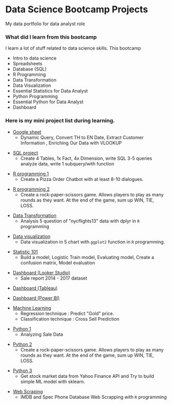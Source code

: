 # Data Science Bootcamp Projects
My data portfolio for data analyst role

### What did I learn from this bootcamp

I learn a lot of stuff related to data science skills. This bootcamp

- Intro to data science
- Spreadsheets
- Database (SQL)
- R Programming
- Data Transformation
- Data Visualization
- Essential Statistics for Data Analyst
- Python Programming
- Essential Python for Data Analyst
- Dashboard


### Here is my mini project list during learning.

<a name="Google-sheet"></a>
- [Google sheet](https://docs.google.com/spreadsheets/d/1Va8I1hO4sVOFqFUq1fyvVYV1XNzfsvLaLyT2GDIVln8/edit?usp=sharing)
  - Dynamic Query, Convert TH to EN Date, Extract Customer Information , Enriching Our Data with VLOOKUP

<a name="SQL"></a>
- [SQL project](https://replit.com/@NattapatLertpir/SQLHomeworkBetch6#main.sql)
  - Create 4 Tables, 1x Fact, 4x Dimension, write SQL 3-5 queries analyze data, write 1 subquery/with function

<a name="R1"></a>
- [R programming 1](https://replit.com/@NattapatLertpir/Batch06chatbot#main.r)
  - Create a Pizza Order Chatbot with at least 8-10 dialogues.

<a name="R2"></a>
- [R programming 2](https://replit.com/@NattapatLertpir/Batch06Roshambo#main.r)
  - Create a rock-paper-scissors game. Allows players to play as many rounds as they want. At the end of the game, sum up WIN, TIE, LOSS.

<a name="Data-Trans"></a>
- [Data Transformation](https://datalore.jetbrains.com/view/notebook/LFinBmlP9FIi0LNgz1J2sH)
  - Analysis 5 question of "nycflights13" data with dplyr in `R` programming

<a name="Data-vis"></a>
- [Data visualization](https://drive.google.com/file/d/1Fk3771gSP9Geb8E2gFqOZbcDDggibD_X/view)
  - Data visualization in 5 chart with `ggplot2` function in `R` programming.

<a name="Stat"></a>
- [Statistic 101](https://drive.google.com/file/d/1s1aipE74sZ5etKh6-WE7gMLCxtH4rNJ2/view)
  - Build a model, Logistic Train model, Evaluating model, Create a confusion matrix, Model evaluation

<a name="Looker"></a>
- [Dashboard (Looker Studio)](https://lookerstudio.google.com/reporting/c2b1b302-a534-4204-b443-61fb65dafc1f/page/6kU9C)
  - Sale report 2014 - 2017 dataset

<a name="Tableau"></a>
- [Dashboard (Tableau)](https://public.tableau.com/app/profile/nattapat.lertpiriyametha/viz/Myfirsttableau_16716052889070/Myfirstdashbord)

<a name="Power-BI"></a>
- [Dashboard (Power BI)](https://drive.google.com/file/d/18jKyfRF9NzwxqtQhR0ScX6GnyOXC1v-M/view)

<a name="ML"></a>
- [Machine Learning](https://colab.research.google.com/drive/1D6paRlsmKhICe0BWuC7stU2a-5khPIUG?usp=sharing#scrollTo=zUMe4uWuCaAE)
  - Regression technique : Predict "Gold" price.
  - Classification technique : Cross Sell Prediction

<a name="Python1"></a>
- [Python 1]([https://datalore.jetbrains.com/view/notebook/DZgmfI1zLlNjamm9SC38NW](https://colab.research.google.com/drive/1YdfnBt2axapapaK2KKT2M9HYoKZDumny?usp=sharing))
  - Analyzing Sale Data

<a name="Python2"></a>
- [Python 2](https://colab.research.google.com/drive/1SCnKmMlClJ_qhwxe7X5k1m0lLyqgomUY?usp=sharing)
  - Create a rock-paper-scissors game. Allows players to play as many rounds as they want. At the end of the game, sum up WIN, TIE, LOSS.

<a name="Python3"></a>
- [Python 3](https://colab.research.google.com/drive/1S2YYnu-7qcy6m3tmmQHLQ1NgQzuiMyKO?usp=sharing#scrollTo=kh-FBIrfrvE9) 
  - Get stock market data from Yahoo Finance API and Try to build simple ML model with sklearn.

<a name="Scraping"></a>
- [Web Scraping](https://datalore.jetbrains.com/view/notebook/wcAPB9fgPhR9x6YhjL8if4)
  - IMDB and Spec Phone Database Web Scrapping with `R` programming 
  
